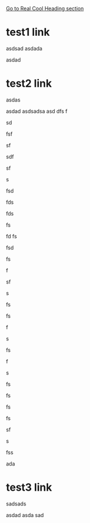 [Go to Real Cool Heading section](#-test3-link)



# test1 link


asdsad
asdada


asdad


# test2 link
asdas


asdad
asdsadsa
asd
dfs
f

sd

fsf

sf

sdf

sf

s

fsd



fds

fds

fs

fd
fs


fsd

fs


f

sf

s

fs

fs

f

s

fs

f

s

fs

fs

fs


fs



sf

s

fss

ada



# test3 link

sadsads

asdad
asda
sad
